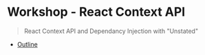 # Workshop - React Context API

> React Context API and Dependancy Injection with "Unstated"

- [Outline](outline.md)
